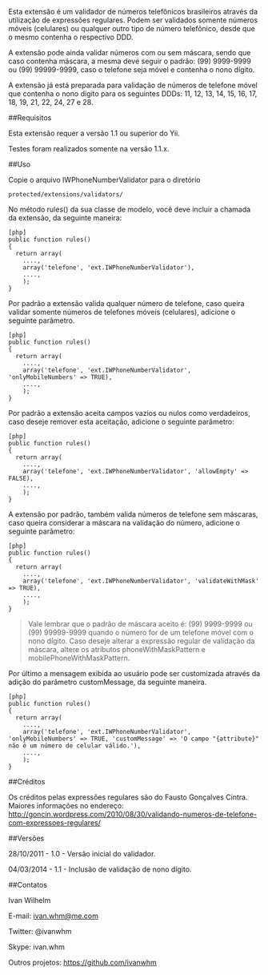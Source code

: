 Esta extensão é um validador de números telefônicos brasileiros através da utilização de expressões regulares. Podem ser validados somente números móveis (celulares) ou qualquer outro tipo de número telefônico, desde que o mesmo contenha o respectivo DDD. 

A extensão pode ainda validar números com ou sem máscara, sendo que caso contenha máscara, a mesma deve seguir o padrão: (99) 9999-9999 ou (99) 99999-9999, caso o telefone seja móvel e contenha o nono dígito.

A extensão já está preparada para validação de números de telefone móvel que contenha o nono dígito para os seguintes DDDs: 11, 12, 13, 14, 15, 16, 17, 18, 19, 21, 22, 24, 27 e 28.

##Requisitos

Esta extensão requer a versão 1.1 ou superior do Yii.

Testes foram realizados somente na versão 1.1.x.

##Uso

Copie o arquivo IWPhoneNumberValidator para o diretório 

~~~
protected/extensions/validators/
~~~

No método rules() da sua classe de modelo, você deve incluir a chamada da extensão, da seguinte maneira:

~~~
[php]
public function rules()
{
  return array(
    ....,
    array('telefone', 'ext.IWPhoneNumberValidator'),
    ....,
    );
}
~~~

Por padrão a extensão valida qualquer número de telefone, caso queira validar somente números de telefones móveis (celulares), adicione o seguinte parâmetro.

~~~
[php]
public function rules()
{
  return array(
    ....,
    array('telefone', 'ext.IWPhoneNumberValidator', 'onlyMobileNumbers' => TRUE),
    ....,
    );
}
~~~

Por padrão a extensão aceita campos vazios ou nulos como verdadeiros, caso deseje remover esta aceitação, adicione o seguinte parâmetro:

~~~
[php]
public function rules()
{
  return array(
    ....,
    array('telefone', 'ext.IWPhoneNumberValidator', 'allowEmpty' => FALSE),
    ....,
    );
}
~~~

A extensão por padrão, também valida números de telefone sem máscaras, caso queira considerar a máscara na validação do número, adicione o seguinte parâmetro:

~~~
[php]
public function rules()
{
  return array(
    ....,
    array('telefone', 'ext.IWPhoneNumberValidator', 'validateWithMask' => TRUE),
    ....,
    );
}
~~~


> Vale lembrar que o padrão de máscara aceito é: (99) 9999-9999 ou (99) 99999-9999 quando o número for de um telefone móvel com o nono dígito. Caso deseje alterar a expressão regular de validação da máscara, altere os atributos phoneWithMaskPattern e mobilePhoneWithMaskPattern.
 

Por último a mensagem exibida ao usuário pode ser customizada através da adição do parâmetro customMessage, da seguinte maneira.

~~~
[php]
public function rules()
{
  return array(
    ....,
    array('telefone', 'ext.IWPhoneNumberValidator', 'onlyMobileNumbers' => TRUE, 'customMessage' => 'O campo "{attribute}" não é um número de celular válido.'),
    ....,
    );
}
~~~

##Créditos

Os créditos pelas expressões regulares são do Fausto Gonçalves Cintra. 
Maiores informações no endereço: http://goncin.wordpress.com/2010/08/30/validando-numeros-de-telefone-com-expressoes-regulares/

##Versões

28/10/2011 - 1.0 - Versão inicial do validador.

04/03/2014 - 1.1 - Inclusão de validação de nono dígito.

##Contatos

Ivan Wilhelm

E-mail: ivan.whm@me.com

Twitter: @ivanwhm

Skype: ivan.whm

Outros projetos: https://github.com/ivanwhm